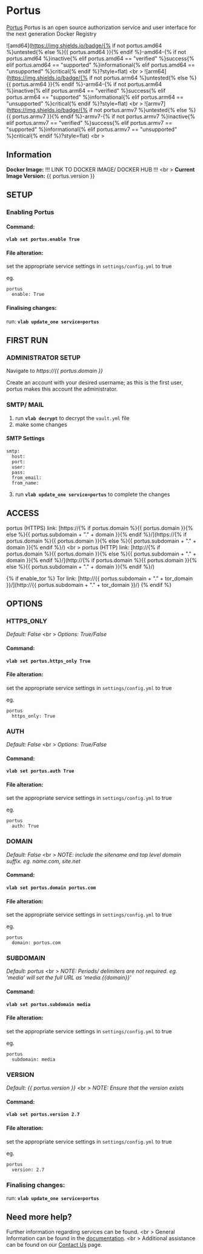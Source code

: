 # Portus

[Portus](http://port.us.org) Portus is an open source authorization service and user interface for the next generation Docker Registry

![amd64](https://img.shields.io/badge/{% if not portus.amd64 %}untested{% else %}{{ portus.amd64 }}{% endif %}-amd64-{% if not portus.amd64 %}inactive{% elif portus.amd64 == "verified" %}success{% elif portus.amd64 == "supported" %}informational{% elif portus.amd64 == "unsupported" %}critical{% endif %}?style=flat) <br \>
![arm64](https://img.shields.io/badge/{% if not portus.arm64 %}untested{% else %}{{ portus.arm64 }}{% endif %}-arm64-{% if not portus.arm64 %}inactive{% elif portus.arm64 == "verified" %}success{% elif portus.arm64 == "supported" %}informational{% elif portus.arm64 == "unsupported" %}critical{% endif %}?style=flat) <br \>
![armv7](https://img.shields.io/badge/{% if not portus.armv7 %}untested{% else %}{{ portus.armv7 }}{% endif %}-armv7-{% if not portus.armv7 %}inactive{% elif portus.armv7 == "verified" %}success{% elif portus.armv7 == "supported" %}informational{% elif portus.armv7 == "unsupported" %}critical{% endif %}?style=flat) <br \>

## Information


**Docker Image:** !!! LINK TO DOCKER IMAGE/ DOCKER HUB !!! <br \>
**Current Image Version:** {{ portus.version }}

## SETUP

### Enabling Portus

#### Command:

**`vlab set portus.enable True`**

#### File alteration:

set the appropriate service settings in `settings/config.yml` to true

eg.
```
portus
  enable: True
```

#### Finalising changes:

run: **`vlab update_one service=portus`**

## FIRST RUN

### ADMINISTRATOR SETUP

Navigate to *https://{{ portus.domain }}*

Create an account with your desired username; as this is the first user, portus makes this account the administrator.

### SMTP/ MAIL

1. run **`vlab decrypt`** to decrypt the `vault.yml` file
2. make some changes


#### SMTP Settings
```
smtp:
  host:
  port:
  user:
  pass:
  from_email:
  from_name:
```

3. run **`vlab update_one service=portus`** to complete the changes


## ACCESS

portus (HTTPS) link: [https://{% if portus.domain %}{{ portus.domain }}{% else %}{{ portus.subdomain + "." + domain }}{% endif %}/](https://{% if portus.domain %}{{ portus.domain }}{% else %}{{ portus.subdomain + "." + domain }}{% endif %}/) <br \>
portus (HTTP) link: [http://{% if portus.domain %}{{ portus.domain }}{% else %}{{ portus.subdomain + "." + domain }}{% endif %}/](http://{% if portus.domain %}{{ portus.domain }}{% else %}{{ portus.subdomain + "." + domain }}{% endif %}/)

{% if enable_tor %}
Tor link: [http://{{ portus.subdomain + "." + tor_domain }}/](http://{{ portus.subdomain + "." + tor_domain }}/)
{% endif %}

## OPTIONS

### HTTPS_ONLY
*Default: False* <br \>
*Options: True/False*

#### Command:

**`vlab set portus.https_only True`**

#### File alteration:

set the appropriate service settings in `settings/config.yml` to true

eg.
```
portus
  https_only: True
```

### AUTH
*Default: False* <br \>
*Options: True/False*

#### Command:

**`vlab set portus.auth True`**

#### File alteration:

set the appropriate service settings in `settings/config.yml` to true

eg.
```
portus
  auth: True
```

### DOMAIN
*Default: False* <br \>
*NOTE: include the sitename and top level domain suffix. eg. name.com, site.net*

#### Command:

**`vlab set portus.domain portus.com`**

#### File alteration:

set the appropriate service settings in `settings/config.yml` to true

eg.
```
portus
  domain: portus.com
```

### SUBDOMAIN
*Default: portus* <br \>
*NOTE: Periods/ delimiters are not required. eg. 'media' will set the full URL as 'media.{{domain}}'*

#### Command:

**`vlab set portus.subdomain media`**

#### File alteration:

set the appropriate service settings in `settings/config.yml` to true

eg.
```
portus
  subdomain: media
```

### VERSION
*Default: {{  portus.version  }}* <br \>
*NOTE: Ensure that the version exists*

#### Command:

**`vlab set portus.version 2.7`**

#### File alteration:

set the appropriate service settings in `settings/config.yml` to true

eg.
```
portus
  version: 2.7
```

### Finalising changes:

run: **`vlab update_one service=portus`**

## Need more help?
Further information regarding services can be found. <br \>
General Information can be found in the [documentation](https://docs.vivumlab.com). <br \>
Additional assistance can be found on our [Contact Us](https://docs.vivumlab.com/Contact-us) page.
